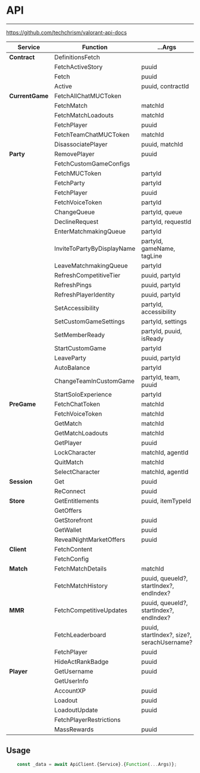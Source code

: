 # API

-----------

<https://github.com/techchrism/valorant-api-docs>

| Service         | Function                   | ...Args                                    |
| --------------- | -------------------------- | ------------------------------------------ |
| **Contract**    | DefinitionsFetch           |                                            |
|                 | FetchActiveStory           | puuid                                      |
|                 | Fetch                      | puuid                                      |
|                 | Active                     | puuid, contractId                          |
| **CurrentGame** | FetchAllChatMUCToken       |                                            |
|                 | FetchMatch                 | matchId                                    |
|                 | FetchMatchLoadouts         | matchId                                    |
|                 | FetchPlayer                | puuid                                      |
|                 | FetchTeamChatMUCToken      | matchId                                    |
|                 | DisassociatePlayer         | puuid, matchId                             |
| **Party**       | RemovePlayer               | puuid                                      |
|                 | FetchCustomGameConfigs     |                                            |
|                 | FetchMUCToken              | partyId                                    |
|                 | FetchParty                 | partyId                                    |
|                 | FetchPlayer                | puuid                                      |
|                 | FetchVoiceToken            | partyId                                    |
|                 | ChangeQueue                | partyId, queue                             |
|                 | DeclineRequest             | partyId, requestId                         |
|                 | EnterMatchmakingQueue      | partyId                                    |
|                 | InviteToPartyByDisplayName | partyId, gameName, tagLine                 |
|                 | LeaveMatchmakingQueue      | partyId                                    |
|                 | RefreshCompetitiveTier     | puuid, partyId                             |
|                 | RefreshPings               | puuid, partyId                             |
|                 | RefreshPlayerIdentity      | puuid, partyId                             |
|                 | SetAccessibility           | partyId, accessibility                     |
|                 | SetCustomGameSettings      | partyId, settings                          |
|                 | SetMemberReady             | partyId, puuid, isReady                    |
|                 | StartCustomGame            | partyId                                    |
|                 | LeaveParty                 | puuid, partyId                             |
|                 | AutoBalance                | partyId                                    |
|                 | ChangeTeamInCustomGame     | partyId, team, puuid                       |
|                 | StartSoloExperience        | partyId                                    |
| **PreGame**     | FetchChatToken             | matchId                                    |
|                 | FetchVoiceToken            | matchId                                    |
|                 | GetMatch                   | matchId                                    |
|                 | GetMatchLoadouts           | matchId                                    |
|                 | GetPlayer                  | puuid                                      |
|                 | LockCharacter              | matchId, agentId                           |
|                 | QuitMatch                  | matchId                                    |
|                 | SelectCharacter            | matchId, agentId                           |
| **Session**     | Get                        | puuid                                      |
|                 | ReConnect                  | puuid                                      |
| **Store**       | GetEntitlements            | puuid, itemTypeId                          |
|                 | GetOffers                  |                                            |
|                 | GetStorefront              | puuid                                      |
|                 | GetWallet                  | puuid                                      |
|                 | RevealNightMarketOffers    | puuid                                      |
| **Client**      | FetchContent               |                                            |
|                 | FetchConfig                |                                            |
| **Match**       | FetchMatchDetails          | matchId                                    |
|                 | FetchMatchHistory          | puuid, queueId?, startIndex?, endIndex?    |
| **MMR**         | FetchCompetitiveUpdates    | puuid, queueId?, startIndex?, endIndex?    |
|                 | FetchLeaderboard           | puuid, startIndex?, size?, serachUsername? |
|                 | FetchPlayer                | puuid                                      |
|                 | HideActRankBadge           | puuid                                      |
| **Player**      | GetUsername                | puuid                                      |
|                 | GetUserInfo                |                                            |
|                 | AccountXP                  | puuid                                      |
|                 | Loadout                    | puuid                                      |
|                 | LoadoutUpdate              | puuid                                      |
|                 | FetchPlayerRestrictions    |                                            |
|                 | MassRewards                | puuid                                      |

## Usage

```typescript
    const _data = await ApiClient.{Service}.{Function(...Args)};
```